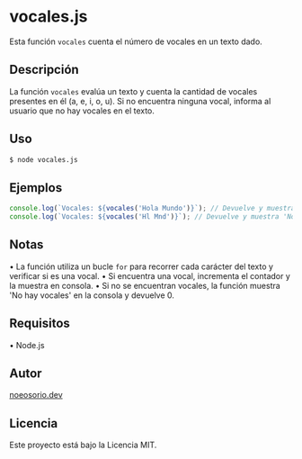 
# vocales.js

Esta función `vocales` cuenta el número de vocales en un texto dado.

## Descripción

La función `vocales` evalúa un texto y cuenta la cantidad de vocales presentes en él (a, e, i, o, u). Si no encuentra ninguna vocal, informa al usuario que no hay vocales en el texto.

## Uso

```bash
$ node vocales.js
```

## Ejemplos

```js
console.log(`Vocales: ${vocales('Hola Mundo')}`); // Devuelve y muestra 4
console.log(`Vocales: ${vocales('Hl Mnd')}`); // Devuelve y muestra 'No hay vocales' y 0
```

## Notas

• La función utiliza un bucle `for` para recorrer cada carácter del texto y verificar si es una vocal.
• Si encuentra una vocal, incrementa el contador y la muestra en consola.
• Si no se encuentran vocales, la función muestra 'No hay vocales' en la consola y devuelve 0.

## Requisitos

• Node.js

## Autor

[noeosorio.dev](https://www.instagram.com/noeosorio.dev)

## Licencia

Este proyecto está bajo la Licencia MIT.
